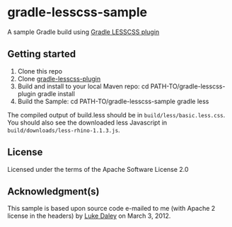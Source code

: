 gradle-lesscss-sample
=====================
A sample Gradle build using [Gradle LESSCSS plugin](https://github.com/msgilligan/gradle-lesscss-plugin)

Getting started
---------------

1. Clone this repo
1. Clone [gradle-lesscss-plugin](https://github.com/msgilligan/gradle-lesscss-plugin) 
1. Build and install to your local Maven repo:
    cd PATH-TO/gradle-lesscss-plugin
    gradle install
1. Build the Sample:
    cd PATH-TO/gradle-lesscss-sample
    gradle less
    
The compiled output of build.less should be in `build/less/basic.less.css`.  You should also see the downloaded less Javascript in `build/downloads/less-rhino-1.1.3.js`.

License
-------
Licensed under the terms of the Apache Software License 2.0

Acknowledgment(s)
-----------------
This sample is based upon source code e-mailed to me (with Apache 2 license in the headers) by [Luke Daley](https://github.com/alkemist) on March 3, 2012.
